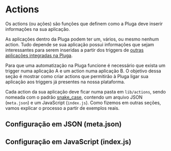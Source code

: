 # Actions

Os actions \(ou ações\) são funções que definem como a Pluga deve inserir informações na sua aplicação.

As aplicações dentro da Pluga podem ter um, vários, ou mesmo nenhum action. Tudo depende se sua aplicação possui informações que sejam interessantes para serem inseridas a partir dos triggers de [outras aplicações integradas na Pluga](https://pluga.co/ferramentas).

Para que uma automatização na Pluga funcione é necessário que exista um trigger numa aplicação A e um action numa aplicação B. O objetivo dessa seção é mostrar como criar actions que permitirão à Pluga ligar sua aplicação aos triggers já presentes na nossa plataforma.

Cada action da sua aplicação deve ficar numa pasta em `lib/actions`, sendo nomeada com o padrão [snake\_case](https://en.wikipedia.org/wiki/Snake_case), contendo um arquivo JSON \(`meta.json`\) e um JavaScript \(`index.js`\). Como fizemos em outras seções, vamos explicar o processo a partir de exemplos reais.

## Configuração em JSON \(meta.json\)

## Configuração em JavaScript \(index.js\)

